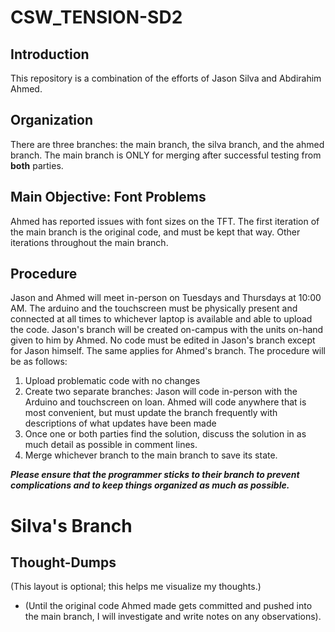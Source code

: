 # CSW_TENSION-SD2

## Introduction
This repository is a combination of the efforts of Jason Silva and Abdirahim Ahmed.

## Organization
There are three branches: the main branch, the silva branch, and the ahmed branch. The main branch is ONLY for merging after successful testing from **both** parties.

## Main Objective: Font Problems
Ahmed has reported issues with font sizes on the TFT. The first iteration of the main branch is the original code, and must be kept that way. Other iterations throughout the main branch.

## Procedure
Jason and Ahmed will meet in-person on Tuesdays and Thursdays at 10:00 AM. The arduino and the touchscreen must be physically present and connected at all times to whichever laptop is available and able to upload the code.
Jason's branch will be created on-campus with the units on-hand given to him by Ahmed. No code must be edited in Jason's branch except for Jason himself. The same applies for Ahmed's branch.
The procedure will be as follows:
1. Upload problematic code with no changes
2. Create two separate branches: Jason will code in-person with the Arduino and touchscreen on loan. Ahmed will code anywhere that is most convenient, but must update the branch frequently with descriptions of what updates have been made
3. Once one or both parties find the solution, discuss the solution in as much detail as possible in comment lines.
4. Merge whichever branch to the main branch to save its state.

***Please ensure that the programmer sticks to their branch to prevent complications and to keep things organized as much as possible.***

# Silva's Branch
## Thought-Dumps
(This layout is optional; this helps me visualize my thoughts.)

- (Until the original code Ahmed made gets committed and pushed into the main branch, I will investigate and write notes on any observations).


